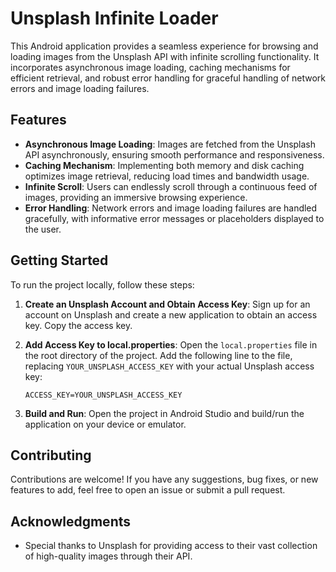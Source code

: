 # Unsplash Infinite Loader

This Android application provides a seamless experience for browsing and loading images from the Unsplash API with infinite scrolling functionality. It incorporates asynchronous image loading, caching mechanisms for efficient retrieval, and robust error handling for graceful handling of network errors and image loading failures.

## Features

- **Asynchronous Image Loading**: Images are fetched from the Unsplash API asynchronously, ensuring smooth performance and responsiveness.
- **Caching Mechanism**: Implementing both memory and disk caching optimizes image retrieval, reducing load times and bandwidth usage.
- **Infinite Scroll**: Users can endlessly scroll through a continuous feed of images, providing an immersive browsing experience.
- **Error Handling**: Network errors and image loading failures are handled gracefully, with informative error messages or placeholders displayed to the user.

## Getting Started

To run the project locally, follow these steps:

1. **Create an Unsplash Account and Obtain Access Key**: Sign up for an account on Unsplash and create a new application to obtain an access key. Copy the access key.
   
2. **Add Access Key to local.properties**: Open the `local.properties` file in the root directory of the project. Add the following line to the file, replacing `YOUR_UNSPLASH_ACCESS_KEY` with your actual Unsplash access key:

    ```
    ACCESS_KEY=YOUR_UNSPLASH_ACCESS_KEY
    ```

3. **Build and Run**: Open the project in Android Studio and build/run the application on your device or emulator.

## Contributing

Contributions are welcome! If you have any suggestions, bug fixes, or new features to add, feel free to open an issue or submit a pull request.

## Acknowledgments

- Special thanks to Unsplash for providing access to their vast collection of high-quality images through their API.

